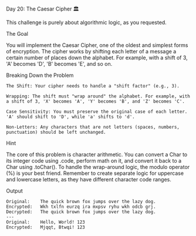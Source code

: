 Day 20: The Caesar Cipher 🏛️

This challenge is purely about algorithmic logic, as you requested.

The Goal

You will implement the Caesar Cipher, one of the oldest and simplest forms of encryption. The cipher works by shifting each letter of a message a certain number of places down the alphabet. For example, with a shift of 3, 'A' becomes 'D', 'B' becomes 'E', and so on.

Breaking Down the Problem

    The Shift: Your cipher needs to handle a "shift factor" (e.g., 3).

    Wrapping: The shift must "wrap around" the alphabet. For example, with a shift of 3, 'X' becomes 'A', 'Y' becomes 'B', and 'Z' becomes 'C'.

    Case Sensitivity: You must preserve the original case of each letter. 'A' should shift to 'D', while 'a' shifts to 'd'.

    Non-Letters: Any characters that are not letters (spaces, numbers, punctuation) should be left unchanged.

Hint

The core of this problem is character arithmetic. You can convert a Char to its integer code using .code, perform math on it, and convert it back to a Char using .toChar(). To handle the wrap-around logic, the modulo operator (%) is your best friend. Remember to create separate logic for uppercase and lowercase letters, as they have different character code ranges.

Output

    Original:    The quick brown fox jumps over the lazy dog.
    Encrypted:   Wkh txlfn eurzq ira mxpsv ryhu wkh odcb grj.
    Decrypted:   The quick brown fox jumps over the lazy dog.
    ---
    Original:    Hello, World! 123
    Encrypted:   Mjqqt, Btwqi! 123